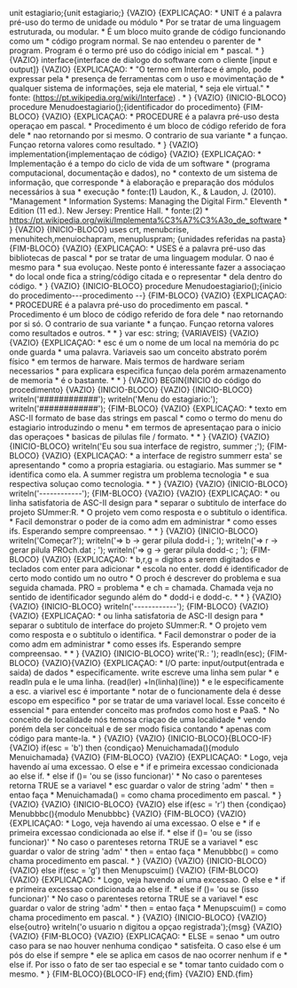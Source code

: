 unit estagiario;{unit estagiario;} {VAZIO} {EXPLICAÇAO: * UNIT é a palavra pré-uso do termo de unidade ou módulo * Por se tratar de uma linguagem estruturada, ou modular. * É um bloco muito grande de código funcionando como um * código program normal. Se nao entendeu o parenter de * program. Program é o termo pré uso do código inicial em * pascal. * } {VAZIO} interface{interface de dialogo do software com o cliente [input e output]} {VAZIO} {EXPLICAÇAO: * "O termo em Interface é amplo, pode expressar pela * presença de ferramentas com o uso e movimentação de * qualquer sistema de informações, seja ele material, * seja ele virtual." * fonte: (https://pt.wikipedia.org/wiki/Interface) . * } {VAZIO} {INICIO-BLOCO} procedure Menudoestagiario();{identificador do procedimento} {FIM-BLOCO} {VAZIO} {EXPLICAÇAO: * PROCEDURE é a palavra pré-uso desta operaçao em pascal. * Procedimento é um bloco de código referido de fora dele * nao retornando por si mesmo. O contrario de sua variante * a funçao. Funçao retorna valores como resultado. * } {VAZIO} implementation{implementaçao de código} {VAZIO} {EXPLICAÇAO: * Implementação é a tempo do ciclo de vida de um software * (programa computacional, documentação e dados), no * contexto de um sistema de informação, que corresponde * à elaboração e preparação dos módulos necessários à sua * execução * fonte:(1) Laudon, K., & Laudon, J. (2010). "Management * Information Systems: Managing the Digital Firm." Eleventh * Edition (11 ed.). New Jersey: Prentice Hall. * fonte:(2) * https://pt.wikipedia.org/wiki/Implementa%C3%A7%C3%A3o_de_software * } {VAZIO} {INICIO-BLOCO} uses crt, menubcrise, menuhitech,menuiochapram, menupluspram; {unidades referidas na pasta} {FIM-BLOCO} {VAZIO} {EXPLICAÇAO: * USES é a palavra pré-uso das bibliotecas de pascal * por se tratar de uma linguagem modular. O nao é mesmo para * sua evoluçao. Neste ponto é interessante fazer a associaçao * do local onde fica a string/código citada e o representar * dela dentro do código. * } {VAZIO} {INICIO-BLOCO} procedure Menudoestagiario();{inicio do procedimento---procedimento --} {FIM-BLOCO} {VAZIO} {EXPLICAÇAO: * PROCEDURE é a palavra pré-uso do procedimento em pascal. * Procedimento é um bloco de código referido de fora dele * nao retornando por si só. O contrario de sua variante * a funçao. Funçao retorna valores como resultados e outros. * * } var esc: string; {VARIAVEIS} {VAZIO} {VAZIO} {EXPLICAÇAO: * esc é um o nome de um local na memória do pc onde guarda * uma palavra. Variaveis sao um conceito abstrato porém físico * em termos de harware. Mais termos de hardware seriam necessarios * para explicara especifica funçao dela porém armazenamento de memoria * é o bastante. * * } {VAZIO} BEGIN{INICIO do código do procedimento} {VAZIO} {INICIO-BLOCO} {VAZIO} {INICIO-BLOCO} writeln('############'); writeln('Menu do estagiario:'); writeln('############'); {FIM-BLOCO} {VAZIO} {EXPLICAÇAO: * texto em ASC-II formato de base das strings em pascal * como o termo do menu do estagiario introduzindo o menu * em termos de apresentaçao para o inicio das operaçoes * basicas de pilulas file / formato. * * } {VAZIO} {VAZIO} {INICIO-BLOCO} writeln('Eu sou sua interface de registro, summer ;'); {FIM-BLOCO} {VAZIO} {EXPLICAÇAO: * a interface de registro summerr esta' se apresentando * como a propria estagiaria. ou estagiario. Mas summer se * identifica como ela. A summer registra um problema tecnologia * e sua respectiva soluçao como tecnologia. * * } {VAZIO} {VAZIO} {INICIO-BLOCO} writeln('------------'); {FIM-BLOCO} {VAZIO} {VAZIO} {EXPLICAÇAO: *
ou linha satisfatoria de ASC-II design para * separar o subtitulo de interface do projeto SUmmer:R. * O projeto vem como resposta e o subtitulo o identifica. * Facil demonstrar o poder de ia como adm em administrar * como esses ifs. Esperando sempre compreensao. * * } {VAZIO} {INICIO-BLOCO} writeln('Começar?'); writeln('=> b -> gerar pilula dodd-i ; '); writeln('=> r -> gerar pilula PROch.dat ; '); writeln('=> g -> gerar pilula dodd-c ; '); {FIM-BLOCO} {VAZIO} {EXPLICAÇAO: * b,r,g = digitos a serem digitados e teclados com enter para adicionar * escola no enter. dodd é identificador de certo modo contido um no outro * O proch é descrever do problema e sua seguida chamada. PRO = problema * e ch = chamada. Chamada veja no sentido de identificador segundo além do * dodd-i e dodd-c. * * } {VAZIO} {VAZIO} {INICIO-BLOCO} writeln('------------'); {FIM-BLOCO} {VAZIO}{VAZIO} {EXPLICAÇAO: *
ou linha satisfatoria de ASC-II design para * separar o subtitulo de interface do projeto SUmmer:R. * O projeto vem como resposta e o subtitulo o identifica. * Facil demonstrar o poder de ia como adm em administrar * como esses ifs. Esperando sempre compreensao. * * } {VAZIO} {INICIO-BLOCO} write('R.: '); readln(esc); {FIM-BLOCO} {VAZIO}{VAZIO} {EXPLICAÇAO: * I/O parte: input/output(entrada e saida) de dados * especificamente. write escreve uma linha sem pular * e readln pula e le uma linha. (read(ler) +ln(linha)(line)) * e le especificamente a esc. a viarivel esc é importante * notar de o funcionamente dela é desse escopo em especifico * por se tratar de uma variavel local. Esse conceito é essencial * para entender conceito mas profndos como host e PaaS. * No conceito de localidade nós temosa criaçao de uma localidade * vendo porém dela ser conceitual e de ser modo fisica contando * apenas com código para mante-la. * } {VAZIO} {VAZIO} {INICIO-BLOCO}{BLOCO-IF} {VAZIO} if(esc = 'b') then {condiçao} Menuichamada(){modulo Menuichamada} {VAZIO} {FIM-BLOCO} {VAZIO} {EXPLICAÇAO: * Logo, veja havendo aí uma excessao. O else e * if e primeira excessao condicionada ao else if. * else if ()= 'ou se (isso funcionar)' * No caso o parenteses retorna TRUE se a variavel * esc guardar o valor de string 'adm' * then = entao faça * Menuichamada() = como chama procedimento em pascal. * } {VAZIO} {VAZIO} {INICIO-BLOCO} {VAZIO} else if(esc = 'r') then {condiçao} Menubbbc(){modulo Menubbbc} {VAZIO} {FIM-BLOCO} {VAZIO} {EXPLICAÇAO: * Logo, veja havendo aí uma excessao. O else e * if e primeira excessao condicionada ao else if. * else if ()= 'ou se (isso funcionar)' * No caso o parenteses retorna TRUE se a variavel * esc guardar o valor de string 'adm' * then = entao faça * Menubbbc() = como chama procedimento em pascal. * } {VAZIO} {VAZIO} {INICIO-BLOCO} {VAZIO} else if(esc = 'g') then Menupscuim() {VAZIO} {FIM-BLOCO} {VAZIO} {EXPLICAÇAO: * Logo, veja havendo aí uma excessao. O else e * if e primeira excessao condicionada ao else if. * else if ()= 'ou se (isso funcionar)' * No caso o parenteses retorna TRUE se a variavel * esc guardar o valor de string 'adm' * then = entao faça * Menupscuim() = como chama procedimento em pascal. * } {VAZIO} {INICIO-BLOCO} {VAZIO} else{outro} writeln('o usuario n digitou a opçao registrada');{msg} {VAZIO} {VAZIO} {FIM-BLOCO} {VAZIO} {EXPLICAÇAO: * ELSE = senao * um outro caso para se nao houver nenhuma condiçao * satisfeita. O caso else é um pós do else if sempre * ele se aplica em casos de nao ocorrer nenhum if e * else if. Por isso o fato de ser tao especial e se * tomar tanto cuidado com o mesmo. * } {FIM-BLOCO}{BLOCO-IF} end;{fim} {VAZIO} END.{fim}
